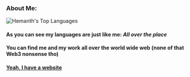 ### About Me:
![Hemanth's Top Languages](https://github-readme-stats-sigma-five.vercel.app/api/top-langs/?username=hemanthy1&theme=gotham&show_icons=true&hide_border=true&layout=compact)

#### As you can see my languages are just like me: *All over the place*
#### You can find me and my work all over the world wide web (none of that Web3 nonsense tho)
#### [Yeah, I have a website](https://hemanthyalamanchili.com)
<!--
**hemanthy1/hemanthy1** is a ✨ _special_ ✨ repository because its `README.md` (this file) appears on your GitHub profile.

Here are some ideas to get you started:

- 🔭 I’m currently working on ...
- 🌱 I’m currently learning ...
- 👯 I’m looking to collaborate on ...
- 🤔 I’m looking for help with ...
- 💬 Ask me about ...
- 📫 How to reach me: ...
- 😄 Pronouns: ...
- ⚡ Fun fact: ...
-->
